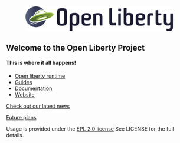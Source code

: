 <p align="center">
  <a href="https://openliberty.io/">
    <img src="https://github.com/OpenLiberty/open-liberty/blob/release/logos/logo_horizontal_light_navy.png" alt="title" width="400">
  </a>
</p>

## Welcome to the Open Liberty Project

#### This is where it all happens!
* [Open liberty runtime](https://github.com/OpenLiberty/open-liberty)
* [Guides](https://github.com/orgs/OpenLiberty/repositories?q=guide&type=all&language=&sort=)
* [Documentation](https://github.com/orgs/OpenLiberty/repositories?q=docs&type=all&language=&sort=)
* [Website](https://github.com/OpenLiberty/openliberty.io)

 [Check out our latest news](https://openliberty.io/blog/)
 
 [Future plans](https://github.com/orgs/OpenLiberty/projects/2)

Usage is provided under the [EPL 2.0 license](https://opensource.org/licenses/EPL-2.0) See LICENSE for the full details.
